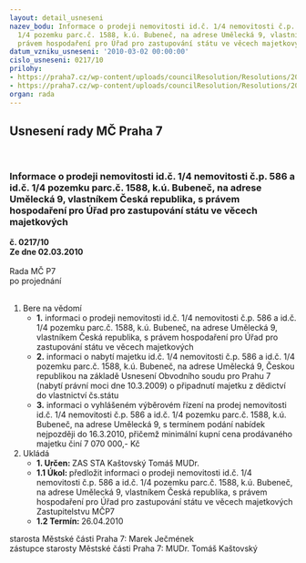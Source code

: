 ```yaml
---
layout: detail_usneseni
nazev_bodu: Informace o prodeji nemovitosti id.č. 1/4 nemovitosti č.p. 586 a id.č.
  1/4 pozemku parc.č. 1588, k.ú. Bubeneč, na adrese Umělecká 9, vlastníkem Česká republika,  s
  právem hospodaření pro Úřad pro zastupování státu ve věcech majetkových
datum_vzniku_usneseni: '2010-03-02 00:00:00'
cislo_usneseni: 0217/10
prilohy:
- https://praha7.cz/wp-content/uploads/councilResolution/Resolutions/20695/10-10-skmbt_60010022515571.tif
- https://praha7.cz/wp-content/uploads/councilResolution/Resolutions/20695/10-10-informaceumelecka9z.doc
organ: rada
---
```

<div id="ucUsn_pList" class="usn">
	<span><h2>Usnesení rady MČ Praha 7 </h2>
<br></span><div class="standBody">
<span><h3>Informace o prodeji nemovitosti id.č. 1/4 nemovitosti č.p. 586 a id.č. 1/4 pozemku parc.č. 1588, k.ú. Bubeneč, na adrese Umělecká 9, vlastníkem Česká republika,  s právem hospodaření pro Úřad pro zastupování státu ve věcech majetkových</h3></span><div class="center">
		<strong>č. 0217/10</strong><br>
	</div>
<div class="center">
		<strong>Ze dne 02.03.2010</strong><br><br>
	</div>Rada MČ P7<br> po projednání<br><br><ol>
<li>Bere na vědomí<ul>
<li>
<strong>1.</strong> informaci o prodeji nemovitosti id.č. 1/4 nemovitosti č.p. 586 a id.č. 1/4 pozemku parc.č. 1588, k.ú. Bubeneč, na adrese Umělecká 9, vlastníkem Česká republika, s právem hospodaření pro Úřad pro zastupování státu ve věcech majetkových</li>
<li>
<strong>2.</strong> informaci o nabytí majetku  id.č. 1/4 nemovitosti č.p. 586 a id.č. 1/4 pozemku parc.č. 1588, k.ú. Bubeneč, na adrese Umělecká 9, Českou republikou na základě  Usnesení Obvodního soudu pro Prahu 7 (nabytí právní moci dne 10.3.2009) o připadnutí majetku z dědictví do vlastnictví  čs.státu</li>
<li>
<strong>3.</strong> informaci  o vyhlášeném výběrovém řízení na prodej nemovitosti id.č. 1/4 nemovitosti č.p. 586 a id.č. 1/4 pozemku parc.č. 1588, k.ú. Bubeneč, na adrese Umělecká 9, s termínem podání nabídek nejpozději do 16.3.2010, přičemž  minimální kupní cena prodávaného majetku činí 7 070 000,- Kč            </li>
</ul>
</li>
<li>Ukládá<ul>
<li>
<strong>1. Určen: </strong>ZAS STA Kaštovský Tomáš MUDr.</li>
<li>
<strong>1.1 Úkol: </strong>předložit  informaci o prodeji nemovitosti id.č. 1/4 nemovitosti č.p. 586 a id.č. 1/4 pozemku parc.č. 1588, k.ú. Bubeneč, na adrese Umělecká 9, vlastníkem Česká republika,  s právem hospodaření pro Úřad pro zastupování státu ve věcech majetkových Zastupitelstvu MČP7</li>
<li>
<strong>1.2 Termín: </strong>26.04.2010</li>
</ul>
</li>
</ol>starosta Městské části Praha 7: Marek Ječmének<br>zástupce starosty Městské části Praha 7: MUDr. Tomáš Kaštovský 
</div>
</div>